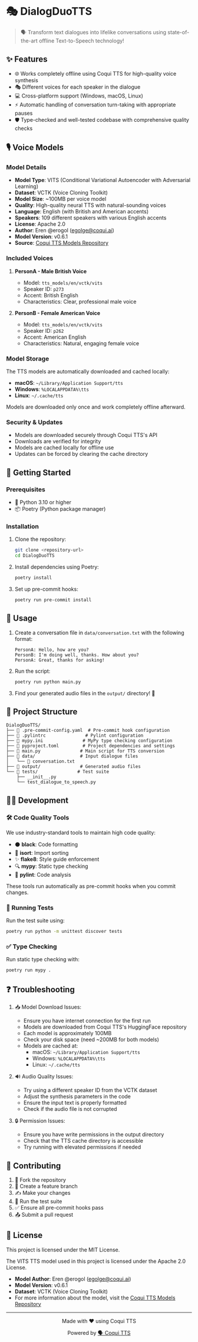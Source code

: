 # 🎭 DialogDuoTTS

> 🗣️ Transform text dialogues into lifelike conversations using state-of-the-art offline Text-to-Speech technology!

## ✨ Features

- 🌐 Works completely offline using Coqui TTS for high-quality voice synthesis
- 🎭 Different voices for each speaker in the dialogue
- 💻 Cross-platform support (Windows, macOS, Linux)
- ⚡ Automatic handling of conversation turn-taking with appropriate pauses
- 🛡️ Type-checked and well-tested codebase with comprehensive quality checks

## 🎙️ Voice Models

### Model Details
- **Model Type**: VITS (Conditional Variational Autoencoder with Adversarial Learning)
- **Dataset**: VCTK (Voice Cloning Toolkit)
- **Model Size**: ~100MB per voice model
- **Quality**: High-quality neural TTS with natural-sounding voices
- **Language**: English (with British and American accents)
- **Speakers**: 109 different speakers with various English accents
- **License**: Apache 2.0
- **Author**: Eren @erogol (egolge@coqui.ai)
- **Model Version**: v0.6.1
- **Source**: [Coqui TTS Models Repository](https://github.com/coqui-ai/TTS/blob/dev/TTS/.models.json)

### Included Voices
1. **PersonA - Male British Voice**
   - Model: `tts_models/en/vctk/vits`
   - Speaker ID: `p273`
   - Accent: British English
   - Characteristics: Clear, professional male voice

2. **PersonB - Female American Voice**
   - Model: `tts_models/en/vctk/vits`
   - Speaker ID: `p262`
   - Accent: American English
   - Characteristics: Natural, engaging female voice

### Model Storage
The TTS models are automatically downloaded and cached locally:
- **macOS**: `~/Library/Application Support/tts`
- **Windows**: `%LOCALAPPDATA%\tts`
- **Linux**: `~/.cache/tts`

Models are downloaded only once and work completely offline afterward.

### Security & Updates
- Models are downloaded securely through Coqui TTS's API
- Downloads are verified for integrity
- Models are cached locally for offline use
- Updates can be forced by clearing the cache directory

## 🚀 Getting Started

### Prerequisites

- 🐍 Python 3.10 or higher
- 📦 Poetry (Python package manager)

### Installation

1. Clone the repository:
   ```bash
   git clone <repository-url>
   cd DialogDuoTTS
   ```

2. Install dependencies using Poetry:
   ```bash
   poetry install
   ```

3. Set up pre-commit hooks:
   ```bash
   poetry run pre-commit install
   ```

## 📝 Usage

1. Create a conversation file in `data/conversation.txt` with the following format:
   ```
   PersonA: Hello, how are you?
   PersonB: I'm doing well, thanks. How about you?
   PersonA: Great, thanks for asking!
   ```

2. Run the script:
   ```bash
   poetry run python main.py
   ```

3. Find your generated audio files in the `output/` directory! 🎉

## 📂 Project Structure

```
DialogDuoTTS/
├── 📄 .pre-commit-config.yaml  # Pre-commit hook configuration
├── 📄 .pylintrc               # Pylint configuration
├── 📄 mypy.ini               # MyPy type checking configuration
├── 📄 pyproject.toml         # Project dependencies and settings
├── 🐍 main.py               # Main script for TTS conversion
├── 📁 data/                 # Input dialogue files
│   └── 📝 conversation.txt
├── 📁 output/               # Generated audio files
└── 🧪 tests/               # Test suite
    ├── __init__.py
    └── test_dialogue_to_speech.py
```

## 👩‍💻 Development

### 🛠️ Code Quality Tools

We use industry-standard tools to maintain high code quality:

- ⚫ **black**: Code formatting
- 🔄 **isort**: Import sorting
- ✨ **flake8**: Style guide enforcement
- 🔍 **mypy**: Static type checking
- 🐛 **pylint**: Code analysis

These tools run automatically as pre-commit hooks when you commit changes.

### 🧪 Running Tests

Run the test suite using:
```bash
poetry run python -m unittest discover tests
```

### ✅ Type Checking

Run static type checking with:
```bash
poetry run mypy .
```

## ❓ Troubleshooting

1. 📥 Model Download Issues:
   - Ensure you have internet connection for the first run
   - Models are downloaded from Coqui TTS's HuggingFace repository
   - Each model is approximately 100MB
   - Check your disk space (need ~200MB for both models)
   - Models are cached at:
     - macOS: `~/Library/Application Support/tts`
     - Windows: `%LOCALAPPDATA%\tts`
     - Linux: `~/.cache/tts`

2. 🔊 Audio Quality Issues:
   - Try using a different speaker ID from the VCTK dataset
   - Adjust the synthesis parameters in the code
   - Ensure the input text is properly formatted
   - Check if the audio file is not corrupted

3. 🔒 Permission Issues:
   - Ensure you have write permissions in the output directory
   - Check that the TTS cache directory is accessible
   - Try running with elevated permissions if needed

## 🤝 Contributing

1. 🍴 Fork the repository
2. 🌿 Create a feature branch
3. ✍️ Make your changes
4. 🧪 Run the test suite
5. ✅ Ensure all pre-commit hooks pass
6. 📤 Submit a pull request

## 📄 License

This project is licensed under the MIT License.

The VITS TTS model used in this project is licensed under the Apache 2.0 License.
- **Model Author**: Eren @erogol (egolge@coqui.ai)
- **Model Version**: v0.6.1
- **Dataset**: VCTK (Voice Cloning Toolkit)
- For more information about the model, visit the [Coqui TTS Models Repository](https://github.com/coqui-ai/TTS/blob/dev/TTS/.models.json)

---

<div align="center">
Made with ❤️ using Coqui TTS

Powered by [🗣️ Coqui TTS](https://github.com/coqui-ai/TTS)
</div>

